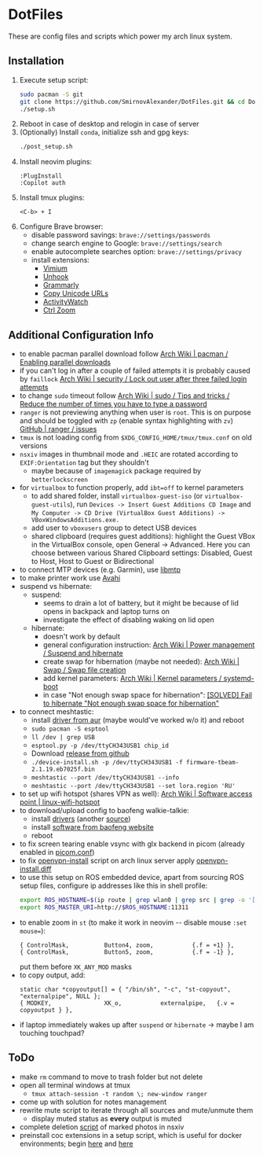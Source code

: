# DotFiles

These are config files and scripts which power my arch linux system.

## Installation

1. Execute setup script:
   ```bash
   sudo pacman -S git
   git clone https://github.com/SmirnovAlexander/DotFiles.git && cd DotFiles
   ./setup.sh
   ```
2. Reboot in case of desktop and relogin in case of server
3. (Optionally) Install `conda`, initialize ssh and gpg keys:
   ```bash
   ./post_setup.sh
   ```
4. Install neovim plugins:
   ```
   :PlugInstall
   :Copilot auth
   ```
5. Install tmux plugins:
   ```
   <C-b> + I
   ```
6. Configure Brave browser:
   - disable password savings: `brave://settings/passwords`
   - change search engine to Google: `brave://settings/search`
   - enable autocomplete searches option: `brave://settings/privacy`
   - install extensions:
     - [Vimium](https://chromewebstore.google.com/detail/vimium/dbepggeogbaibhgnhhndojpepiihcmeb)
     - [Unhook](https://chromewebstore.google.com/detail/unhook-remove-youtube-rec/khncfooichmfjbepaaaebmommgaepoid)
     - [Grammarly](https://chromewebstore.google.com/detail/grammarly-ai-writing-and/kbfnbcaeplbcioakkpcpgfkobkghlhen)
     - [Copy Unicode URLs](https://chromewebstore.google.com/detail/copy-unicode-urls/fnbbfiapefhkicjhecnoepbijhanpkjp)
     - [ActivityWatch](https://chromewebstore.google.com/detail/activitywatch-web-watcher/nglaklhklhcoonedhgnpgddginnjdadi)
     - [Ctrl Zoom](https://chromewebstore.google.com/detail/ctrl-zoom/indpmklmjbcfkbnbhoknlggplddednhp)

## Additional Configuration Info

- to enable pacman parallel download follow [Arch Wiki | pacman / Enabling parallel downloads](https://wiki.archlinux.org/title/pacman#Enabling_parallel_downloads)
- if you can't log in after a couple of failed attempts it is probably caused by `faillock` [Arch Wiki | security / Lock out user after three failed login attempts](https://wiki.archlinux.org/title/security#Lock_out_user_after_three_failed_login_attempts)
- to change `sudo` timeout follow [Arch Wiki | sudo / Tips and tricks / Reduce the number of times you have to type a password](https://wiki.archlinux.org/title/sudo#Reduce_the_number_of_times_you_have_to_type_a_password)
- `ranger` is not previewing anything when user is `root`. This is on purpose and should be toggled with `zp` (enable syntax highlighting with `zv`) [GitHub | ranger / issues](https://github.com/ranger/ranger/issues/1369#issuecomment-450562777)
- `tmux` is not loading config from `$XDG_CONFIG_HOME/tmux/tmux.conf` on old versions
- `nsxiv` images in thumbnail mode and `.HEIC` are rotated according to `EXIF:Orientation` tag but they shouldn't
  - maybe because of `imagemagick` package required by `betterlockscreen`
- for `virtualbox` to function properly, add `ibt=off` to kernel parameters
  - to add shared folder, install `virtualbox-guest-iso` (or `virtualbox-guest-utils`), run `Devices -> Insert Guest Additions CD Image` and `My Computer -> CD Drive (VirtualBox Guest Additions) -> VBoxWindowsAdditions.exe.`
  - add user to `vboxusers` group to detect USB devices
  - shared clipboard (requires guest additions): highlight the Guest VBox in the VirtualBox console, open General -> Advanced. Here you can choose between various Shared Clipboard settings: Disabled, Guest to Host, Host to Guest or Bidirectional
- to connect MTP devices (e.g. Garmin), use [libmtp](https://wiki.archlinux.org/title/Media_Transfer_Protocol#libmtp)
- to make printer work use [Avahi](https://wiki.archlinux.org/title/Avahi)
- suspend vs hibernate:
  - suspend:
    - seems to drain a lot of battery, but it might be because of lid opens in backpack and laptop turns on
    - investigate the effect of disabling waking on lid open
  - hibernate:
    - doesn't work by default
    - general configuration instruction: [Arch Wiki | Power management / Suspend and hibernate](https://wiki.archlinux.org/title/Power_management/Suspend_and_hibernate#Hibernation)
    - create swap for hibernation (maybe not needed): [Arch Wiki | Swap / Swap file creation](https://wiki.archlinux.org/title/swap#Swap_file_creation)
    - add kernel parameters: [Arch Wiki | Kernel parameters / systemd-boot](https://wiki.archlinux.org/title/Kernel_parameters#systemd-boot)
    - in case "Not enough swap space for hibernation": [[SOLVED] Fail to hibernate "Not enough swap space for hibernation"](https://bbs.archlinux.org/viewtopic.php?id=259382)
- to connect meshtastic:
  - install [driver from aur](https://aur.archlinux.org/packages/ch343ser-dkms-git) (maybe would've worked w/o it) and reboot
  - `sudo pacman -S esptool`
  - `ll /dev | grep USB`
  - `esptool.py -p /dev/ttyCH343USB1 chip_id`
  - Download [release from github](https://github.com/meshtastic/firmware/releases)
  - `./device-install.sh -p /dev/ttyCH343USB1 -f firmware-tbeam-2.1.19.eb7025f.bin`
  - `meshtastic --port /dev/ttyCH343USB1 --info`
  - `meshtastic --port /dev/ttyCH343USB1 --set lora.region 'RU'`
- to set up wifi hotspot (shares VPN as well): [Arch Wiki | Software access point | linux-wifi-hotspot](https://wiki.archlinux.org/title/software_access_point#linux-wifi-hotspot)
- to download/upload config to baofeng walkie-talkie:
  - install [drivers](https://www.silabs.com/developers/usb-to-uart-bridge-vcp-drivers?tab=downloads?tab=downloads) (another [source](https://xn--80abhh4be6b.xn--p1ai/ivstrukcii-i-soft/drajveri))
  - install [software from baofeng website](https://www.baofengradio.com/pages/download)
  - reboot
- to fix screen tearing enable vsync with glx backend in picom (already enabled in [picom.conf](./.config/picom/picom.conf))
- to fix [openvpn-install](https://github.com/angristan/openvpn-install) script on arch linux server apply [openvpn-install.diff](./.local/share/diffs/openvpn-install.diff)
- to use this setup on ROS embedded device, apart from sourcing ROS setup files, configure ip addresses like this in shell profile:
  ```bash
  export ROS_HOSTNAME=$(ip route | grep wlan0 | grep src | grep -o '[0-9]\{1,3\}\.[0-9]\{1,3\}\.[0-9]\{1,3\}\.[0-9]\{1,3\}' | tail -1)
  export ROS_MASTER_URI=http://$ROS_HOSTNAME:11311
  ```
- to enable zoom in `st` (to make it work in neovim -- disable mouse `:set mouse=`):
  ```
  { ControlMask,          Button4, zoom,           {.f = +1} },
  { ControlMask,          Button5, zoom,           {.f = -1} },
  ```
  put them before `XK_ANY_MOD` masks
- to copy output, add:
  ```
  static char *copyoutput[] = { "/bin/sh", "-c", "st-copyout", "externalpipe", NULL };
  { MODKEY,               XK_o,           externalpipe,   {.v = copyoutput } },
  ```
- if laptop immediately wakes up after `suspend` or `hibernate` -> maybe I am touching touchpad?

## ToDo

- make `rm` command to move to trash folder but not delete
- open all terminal windows at tmux
  - `tmux attach-session -t random \; new-window ranger`
- come up with solution for notes management
- rewrite mute script to iterate through all sources and mute/unmute them
  - display muted status as **every** output is muted
- complete deletion [script](./config/nsxiv/exec/key-handler) of marked photos in nsxiv
- preinstall coc extensions in a setup script, which is useful for docker environments; begin [here](https://github.com/neoclide/coc.nvim/issues/2237) and [here](https://github.com/neoclide/coc.nvim/issues/118)

